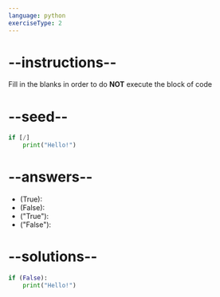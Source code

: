 ```yaml
---
language: python
exerciseType: 2
---
```


# --instructions--

Fill in the blanks in order to do **NOT** execute the block of code

# --seed--

```python
if [/]
    print("Hello!")
```

# --answers--

- (True):
- (False):
- ("True"):
- ("False"):

# --solutions--

```python
if (False):
    print("Hello!")
```
